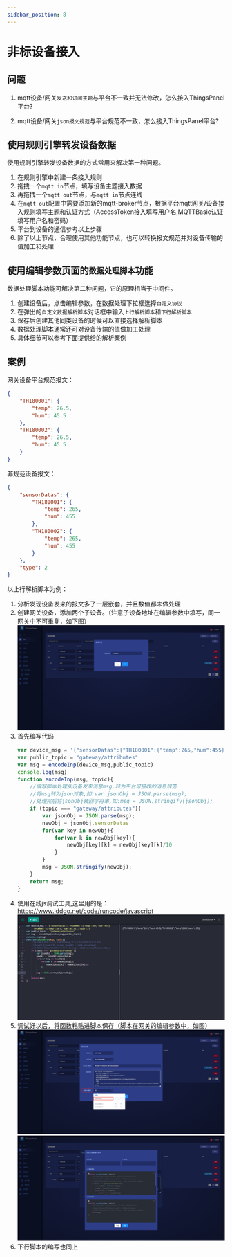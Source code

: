 ```yaml
---
sidebar_position: 8
---
```


# 非标设备接入

## 问题

1. mqtt设备/网关`发送和订阅主题`与平台不一致并无法修改，怎么接入ThingsPanel平台?
   
2. mqtt设备/网关`json报文规范`与平台规范不一致，怎么接入ThingsPanel平台?

## 使用规则引擎转发设备数据

使用规则引擎转发设备数据的方式常用来解决第一种问题。

1. 在规则引擎中新建一条接入规则
2. 拖拽一个`mqtt in`节点，填写设备主题接入数据
3. 再拖拽一个`mqtt out`节点，与`mqtt in`节点连线
4. 在`mqtt out`配置中需要添加新的mqtt-broker节点，根据平台mqtt网关/设备接入规则填写主题和认证方式（AccessToken接入填写用户名,MQTTBasic认证填写用户名和密码）
5. 平台到设备的通信参考以上步骤
6. 除了以上节点，合理使用其他功能节点，也可以转换报文规范并对设备传输的值加工和处理
   
## 使用编辑参数页面的`数据处理脚本`功能

数据处理脚本功能可解决第二种问题，它的原理相当于中间件。

1. 创建设备后，点击编辑参数，在数据处理下拉框选择`自定义协议`
2. 在弹出的`自定义数据解析脚本`对话框中输入`上行解析脚本`和`下行解析脚本`
3. 保存后创建其他同类设备的时候可以直接选择解析脚本
4. 数据处理脚本通常还可对设备传输的值做加工处理
5. 具体细节可以参考下面提供给的解析案例

## 案例

网关设备平台规范报文：

```json
{
	"TH180001": {
		"temp": 26.5,
		"hum": 45.5
	},
	"TH180002": {
		"temp": 26.5,
		"hum": 45.5
	}
}
```

非规范设备报文：
```json
{
	"sensorDatas": {
		"TH180001": {
			"temp": 265,
			"hum": 455
		},
		"TH180002": {
			"temp": 265,
			"hum": 455
		}
	},
	"type": 2
}
```
以上行解析脚本为例：

1. 分析发现设备发来的报文多了一层嵌套，并且数值都未做处理
2. 创建网关设备，添加两个子设备。（注意子设备地址在编辑参数中填写，同一网关中不可重复，如下图）
![](./image/compatible_device_02.png)
3. 首先编写代码
    ```javascript
    var device_msg = '{"sensorDatas":{"TH180001":{"temp":265,"hum":455},"TH180002":{"temp":26.5,"hum":45.5}},"type":2}'
    var public_topic = "gateway/attributes"
    var msg = encodeInp(device_msg,public_topic)
    console.log(msg)
    function encodeInp(msg, topic){
        //编写脚本处理从设备发来消息msg,转为平台可接收的消息规范
        //将msg转为json对象,如:var jsonObj = JSON.parse(msg);
        //处理完后将jsonObj转回字符串,如:msg = JSON.stringify(jsonObj);
        if (topic === "gateway/attributes"){
            var jsonObj = JSON.parse(msg);
            newObj = jsonObj.sensorDatas
            for(var key in newObj){
                for(var k in newObj[key]){
                    newObj[key][k] = newObj[key][k]/10
                }
            }
            msg = JSON.stringify(newObj);
        }
        return msg;
    }
    ```
4. 使用在线js调试工具,这里用的是：https://www.lddgo.net/code/runcode/javascript
![](./image/compatible_device_01.png)
5. 调试好以后，将函数粘贴进脚本保存（脚本在网关的编辑参数中，如图）
![](./image/compatible_device_03.png)
![](./image/compatible_device_04.png)
6. 下行脚本的编写也同上

